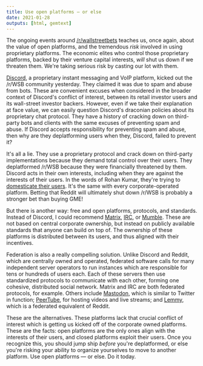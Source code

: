 ```yaml
---
title: Use open platforms — or else
date: 2021-01-28
outputs: [html, gemtext]
---
```


The ongoing events around [/r/wallstreetbets][0] teaches us, once again, about
the value of open platforms, and the tremendous *risk* involved in using
proprietary platforms. The economic elites who control those proprietary
platforms, backed by their venture capital interests, *will* shut us down if we
threaten them. We're taking serious risk by casting our lot with them.

[0]: https://old.reddit.com/r/wallstreetbets

[Discord][1], a proprietary instant messaging and VoIP platform, kicked out the
/r/WSB community yesterday. They claimed it was due to spam and abuse from bots.
These are convenient excuses when considered in the broader context of Discord's
conflict of interest, between its retail investor users and its wall-street
investor backers. However, even if we take their explanation at face value, we
can easily question Discord's draconian policies about its proprietary chat
protocol. They have a history of cracking down on third-party bots and clients
with the same excuses of preventing spam and abuse. If Discord accepts
responsibility for preventing spam and abuse, then why are they deplatforming
users when they, Discord, failed to prevent it?

[1]: https://en.wikipedia.org/wiki/Discord_(software)

It's all a lie. They use a proprietary protocol and crack down on third-party
implementations because they demand total control over their users. They
deplatformed /r/WSB because they were financially threatened by them. Discord
acts in their own interests, including when they are against the interests of
their users. In the words of Rohan Kumar, they're trying to [domesticate their
users][2]. It's the same with every corporate-operated platform. Betting that
Reddit will ultimately shut down /r/WSB is probably a stronger bet than buying
GME!

[2]: https://seirdy.one/2021/01/27/whatsapp-and-the-domestication-of-users.html

But there is another way: free and open platforms, protocols, and standards.
Instead of Discord, I could recommend [Matrix](https://matrix.org),
[IRC](https://en.wikipedia.org/wiki/Internet_Relay_Chat), or
[Mumble](https://www.mumble.com/). These are not based on central corporate
ownership, but instead on publicly available standards that anyone can build
on top of. The ownership of these platforms is distributed between its users,
and thus aligned with their incentives.

Federation is also a really compelling solution. Unlike Discord and Reddit,
which are centrally owned and operated, federated software calls for many
independent server operators to run instances which are responsible for tens or
hundreds of users each. Each of these servers then use standardized protocols to
communicate with each other, forming one cohesive, distributed social network.
Matrix and IRC are both federated protocols, for example. Others include
[Mastodon](https://joinmastodon.org/), which is similar to Twitter in function;
[PeerTube](https://joinpeertube.org/en), for hosting videos and live streams;
and [Lemmy](https://join.lemmy.ml/), which is a federated equivalent of Reddit.

These are the alternatives. These platforms lack that crucial conflict of
interest which is getting us kicked off of the corporate owned platforms. These
are the facts: open platforms are the only ones align with the interests of
their users, and closed platforms exploit their users. Once you recognize this,
you should jump ship *before* you're deplatformed, or else you're risking your
ability to organize yourselves to move to another platform. Use open platforms —
or else. Do it today.
